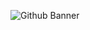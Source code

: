 ![Github Banner](https://github.com/SenitelKJ/SenitelKJ/assets/24694609/b6e5f2c4-62e5-4a43-ba09-d14da0421ab5)
